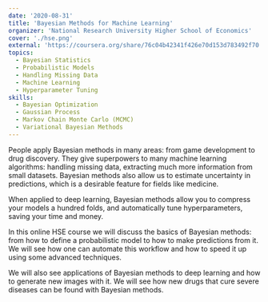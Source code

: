 ```yaml
---
date: '2020-08-31'
title: 'Bayesian Methods for Machine Learning'
organizer: 'National Research University Higher School of Economics'
cover: './hse.png'
external: 'https://coursera.org/share/76c04b42341f426e70d153d783492f70'
topics:
  - Bayesian Statistics
  - Probabilistic Models
  - Handling Missing Data
  - Machine Learning
  - Hyperparameter Tuning
skills: 
  - Bayesian Optimization
  - Gaussian Process
  - Markov Chain Monte Carlo (MCMC)
  - Variational Bayesian Methods
---
```


People apply Bayesian methods in many areas: from game development to drug discovery. They give superpowers to many machine learning algorithms: handling missing data, extracting much more information from small datasets. Bayesian methods also allow us to estimate uncertainty in predictions, which is a desirable feature for fields like medicine. 

When applied to deep learning, Bayesian methods allow you to compress your models a hundred folds, and automatically tune hyperparameters, saving your time and money.

In this online HSE course we will discuss the basics of Bayesian methods: from how to define a probabilistic model to how to make predictions from it. We will see how one can automate this workflow and how to speed it up using some advanced techniques. 

We will also see applications of Bayesian methods to deep learning and how to generate new images with it. We will see how new drugs that cure severe diseases can be found with Bayesian methods.
